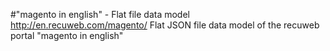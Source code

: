 #"magento in english" - Flat file data model
http://en.recuweb.com/magento/
Flat JSON file data model of the recuweb portal "magento in english"
